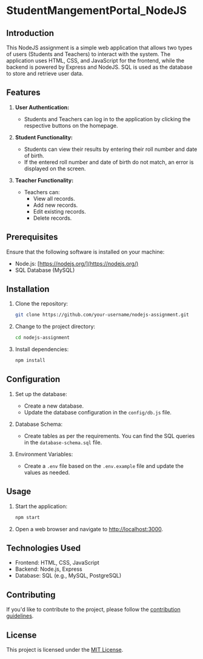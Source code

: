 # StudentMangementPortal_NodeJS


## Introduction

This NodeJS assignment is a simple web application that allows two types of users (Students and Teachers) to interact with the system. The application uses HTML, CSS, and JavaScript for the frontend, while the backend is powered by Express and NodeJS. SQL is used as the database to store and retrieve user data.

## Features

1. **User Authentication:**
   - Students and Teachers can log in to the application by clicking the respective buttons on the homepage.

2. **Student Functionality:**
   - Students can view their results by entering their roll number and date of birth.
   - If the entered roll number and date of birth do not match, an error is displayed on the screen.

3. **Teacher Functionality:**
   - Teachers can:
      - View all records.
      - Add new records.
      - Edit existing records.
      - Delete records.

## Prerequisites

Ensure that the following software is installed on your machine:

- Node.js: [https://nodejs.org/](https://nodejs.org/)
- SQL Database (MySQL)

## Installation

1. Clone the repository:

   ```bash
   git clone https://github.com/your-username/nodejs-assignment.git
   ```

2. Change to the project directory:

   ```bash
   cd nodejs-assignment
   ```

3. Install dependencies:

   ```bash
   npm install
   ```

## Configuration

1. Set up the database:
   - Create a new database.
   - Update the database configuration in the `config/db.js` file.

2. Database Schema:
   - Create tables as per the requirements. You can find the SQL queries in the `database-schema.sql` file.

3. Environment Variables:
   - Create a `.env` file based on the `.env.example` file and update the values as needed.


## Usage

1. Start the application:

   ```bash
   npm start
   ```

2. Open a web browser and navigate to [http://localhost:3000](http://localhost:3000).

## Technologies Used

- Frontend: HTML, CSS, JavaScript
- Backend: Node.js, Express
- Database: SQL (e.g., MySQL, PostgreSQL)

## Contributing

If you'd like to contribute to the project, please follow the [contribution guidelines](CONTRIBUTING.md).

## License

This project is licensed under the [MIT License](LICENSE).
